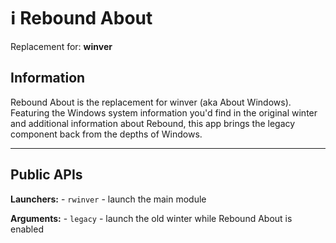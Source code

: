 # ℹ️ Rebound About

Replacement for: **winver**

## Information

Rebound About is the replacement for winver (aka About Windows). Featuring the Windows system information you'd find in the original winter and additional information about Rebound, this app brings the legacy component back from the depths of Windows.

---

## Public APIs

**Launchers:** 
    - `rwinver` - launch the main module

**Arguments:** 
    - `legacy` - launch the old winter while Rebound About is enabled